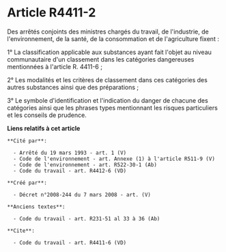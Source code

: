 # Article R4411-2

Des arrêtés conjoints des ministres chargés du travail, de l'industrie, de l'environnement, de la santé, de la consommation
et de l'agriculture fixent : 

1° La classification applicable aux substances ayant fait l'objet au niveau communautaire d'un classement dans les catégories
dangereuses mentionnées à l'article R. 4411-6 ; 

2° Les modalités et les critères de classement dans ces catégories des autres substances ainsi que des préparations ; 

3° Le symbole d'identification et l'indication du danger de chacune des catégories ainsi que les phrases types mentionnant
les risques particuliers et les conseils de prudence.

**Liens relatifs à cet article**

	**Cité par**:

	  - Arrêté du 19 mars 1993 - art. 1 (V)
	  - Code de l'environnement - art. Annexe (1) à l'article R511-9 (V)
	  - Code de l'environnement - art. R522-30-1 (Ab)
	  - Code du travail - art. R4412-6 (VD)

	**Créé par**:

	  - Décret n°2008-244 du 7 mars 2008 - art. (V)

	**Anciens textes**:

	  - Code du travail - art. R231-51 al 33 à 36 (Ab)

	**Cite**:

	  - Code du travail - art. R4411-6 (VD)
